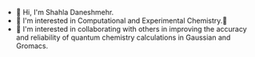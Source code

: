- 👋 Hi, I'm Shahla Daneshmehr.
- 👀 I'm interested in Computational and Experimental Chemistry.🌱
- 💞️ I'm interested in collaborating with others in improving the accuracy and reliability of quantum chemistry calculations in Gaussian and Gromacs.

<!---
Daneshmehr/Daneshmehr is a ✨ special ✨ repository because its `README.md` (this file) appears on your GitHub profile.
You can click the Preview link to take a look at your changes.
--->
